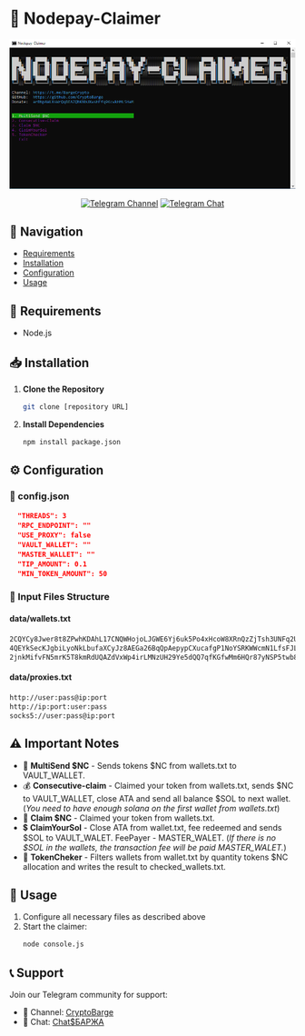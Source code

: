 # 🧲 Nodepay-Claimer

<div>
<p align="center">
  <img src="./image/console.png" alt="Nodepay Claimer Console" width="600"/>
  
  <p align="center">
    <a href="https://t.me/CryptoBarge"><img src="https://img.shields.io/badge/CryptoBarge_|_Subscribe_⚓-5B00FF?style=for-the-badge&logo=telegram&logoColor=white" alt="Telegram Channel"></a>
    <a href="https://t.me/+nbpTp74UTnVmMmM6"><img src="https://img.shields.io/badge/Crypto$БАРЖА_|_Chat_💬-5B00FF?style=for-the-badge&logo=telegram&logoColor=white" alt="Telegram Chat"></a>
<p
</div>

## 🔎 Navigation

- [Requirements](#-requirements)
- [Installation](#-installation)
- [Configuration](#%EF%B8%8F-configuration)
- [Usage](#-usage)

## 📑 Requirements

- Node.js

## 📥 Installation

1. **Clone the Repository**
   ```bash
   git clone [repository URL]
   ```
2. **Install Dependencies**
   ```bash
   npm install package.json
   ```

## ⚙️ Configuration

### 📁 config.json

```json
  "THREADS": 3
  "RPC_ENDPOINT": ""
  "USE_PROXY": false
  "VAULT_WALLET": ""
  "MASTER_WALLET": ""
  "TIP_AMOUNT": 0.1
  "MIN_TOKEN_AMOUNT": 50
```

### 📁 Input Files Structure

#### data/wallets.txt
```
2CQYCy8Jwer8t8ZPwhKDAhL17CNQWHojoLJGWE6Yj6uk5Po4xHcoW8XRnQzZjTsh3UNFq2UnRtQyxZx4UKXr92CJ
4QEYkSecKJgbiLyoNkLbufaXCyJz8AEGa26BqQpAepypCXucafgP1NoYSRKWWcmN1LfsFJLU1sod3RQsPmiorcWB
2jnkMifvFN5mrK5T8kmRdUQAZdVxWp4irLMNzUH29Ye5dQQ7qfKGfwMm6HQr87yNSP5twb8CV1NPCZS8zeRT5EHi
```

#### data/proxies.txt
```
http://user:pass@ip:port
http://ip:port:user:pass
socks5://user:pass@ip:port
```

## ⚠️ Important Notes

- 💸 **MultiSend $NC** - Sends tokens $NC from wallets.txt to VAULT_WALLET.
- 💰 **Consecutive-claim** - Claimed your token from wallets.txt, sends $NC to VAULT_WALLET, close ATA and send all balance $SOL to next wallet. (_You need to have enough solana on the first wallet from wallets.txt_)
- 🧲 **Claim $NC** - Claimed your token from wallets.txt.
- 💲 **ClaimYourSol** - Сlose ATA from wallet.txt, fee redeemed and sends $SOL to VAULT_WALET. FeePayer - MASTER_WALET. (_If there is no $SOL in the wallets, the transaction fee will be paid MASTER_WALET._)
- 🧮 **TokenCheker** - Filters wallets from wallet.txt by quantity tokens $NC allocation and writes the result to checked_wallets.txt.

## 🚀 Usage

1. Configure all necessary files as described above
2. Start the claimer:
   ```bash
   node console.js
   ```

## 📞 Support

Join our Telegram community for support:
- 📢 Channel: [CryptoBarge](https://t.me/CryptoBarge)
- 💬 Chat:    [Chat$БАРЖА](https://t.me/+nbpTp74UTnVmMmM6)
